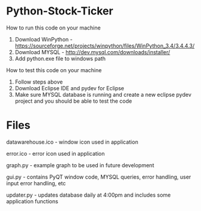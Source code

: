 # Python-Stock-Ticker


How to run this code on your machine

1. Download WinPython - https://sourceforge.net/projects/winpython/files/WinPython_3.4/3.4.4.3/
2. Download MYSQL - http://dev.mysql.com/downloads/installer/
3. Add python.exe file to windows path



How to test this code on your machine

1. Follow steps above
2. Download Eclipse IDE and pydev for Eclipse
3. Make sure MYSQL database is running and create a new eclipse pydev project and you should be able to test the code


# Files

datawarehouse.ico - window icon used in application

error.ico - error icon used in application

graph.py - example graph to be used in future development

gui.py - contains PyQT window code, MYSQL queries, error handling, user input error handling, etc

updater.py - updates database daily at 4:00pm and includes some application functions 


